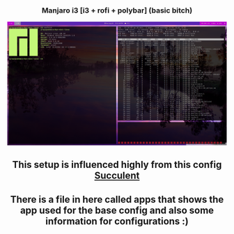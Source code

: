 <div align="center">

### Manjaro i3 [i3 + rofi + polybar] (basic bitch)

![Desktop](2020-08-02-121851_1920x1080_scrot.png)

## This setup is influenced highly from this config [Succulent](https://github.com/snickerton/DotfilesSucculent)

## There is a file in here called apps that shows the app used for the base config and also some information for configurations :)

</div>
